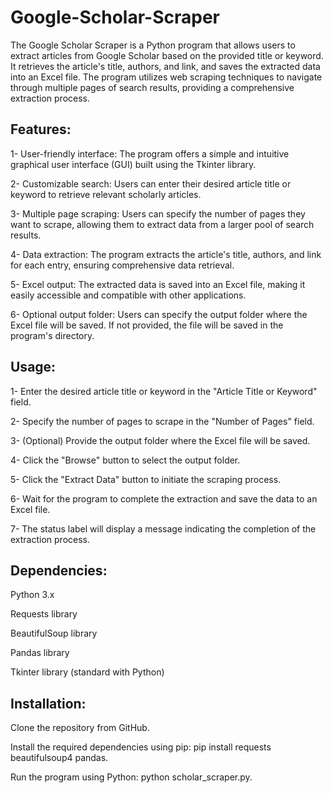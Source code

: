 # Google-Scholar-Scraper
The Google Scholar Scraper is a Python program that allows users to extract articles from Google Scholar based on the provided title or keyword. It retrieves the article's title, authors, and link, and saves the extracted data into an Excel file. The program utilizes web scraping techniques to navigate through multiple pages of search results, providing a comprehensive extraction process.


## Features:

1-  User-friendly interface: The program offers a simple and intuitive graphical user interface (GUI) built using the Tkinter library.

2- Customizable search: Users can enter their desired article title or keyword to retrieve relevant scholarly articles.

3- Multiple page scraping: Users can specify the number of pages they want to scrape, allowing them to extract data from a larger pool of search results.

4- Data extraction: The program extracts the article's title, authors, and link for each entry, ensuring comprehensive data retrieval.

5- Excel output: The extracted data is saved into an Excel file, making it easily accessible and compatible with other applications.

6- Optional output folder: Users can specify the output folder where the Excel file will be saved. If not provided, the file will be saved in the program's directory.

## Usage:

1- Enter the desired article title or keyword in the "Article Title or Keyword" field.

2- Specify the number of pages to scrape in the "Number of Pages" field.

3- (Optional) Provide the output folder where the Excel file will be saved.

4- Click the "Browse" button to select the output folder.

5- Click the "Extract Data" button to initiate the scraping process.

6- Wait for the program to complete the extraction and save the data to an Excel file.

7- The status label will display a message indicating the completion of the extraction process.

## Dependencies:

Python 3.x

Requests library

BeautifulSoup library

Pandas library

Tkinter library (standard with Python)

## Installation:

Clone the repository from GitHub.

Install the required dependencies using pip: pip install requests beautifulsoup4 pandas.

Run the program using Python: python scholar_scraper.py.

